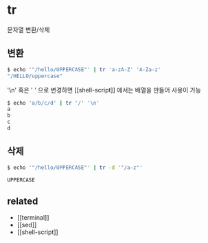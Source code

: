 # tr

문자열 변환/삭제

## 변환
```sh
$ echo '"/hello/UPPERCASE"' | tr 'a-zA-Z' 'A-Za-z'
"/HELLO/uppercase"
```

'\n' 혹은 ' ' 으로 변경하면 [[shell-script]] 에서는 배열을 만들어 사용이 가능
```sh
$ echo 'a/b/c/d' | tr '/' '\n'
a
b
c
d
```

## 삭제
```sh
$ echo '"/hello/UPPERCASE"' | tr -d '"/a-z"'

UPPERCASE
```

## related
- [[terminal]]
- [[sed]]
- [[shell-script]]

